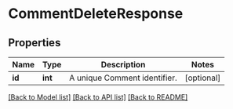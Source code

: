# CommentDeleteResponse

## Properties
Name | Type | Description | Notes
------------ | ------------- | ------------- | -------------
**id** | **int** | A unique Comment identifier. | [optional] 

[[Back to Model list]](../README.md#documentation-for-models) [[Back to API list]](../README.md#documentation-for-api-endpoints) [[Back to README]](../README.md)


